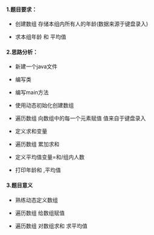 #### 1.题目要求：

- 创建数组 存储本组内所有人的年龄(数据来源于键盘录入)

- 求本组年龄  和 平均值

  




#### 2.思路分析：

- 新建一个java文件

- 编写类

- 编写main方法

- 使用动态初始化创建数组

- 遍历数组  向数组中的每一个元素赋值  值来自于键盘录入

- 定义求和变量

- 遍历数组 累加求和 

- 定义平均值变量=和/组内人数

- 打印年龄和 ,平均值

  



#### 3.题目意义

- 熟练动态定义数组

- 遍历数组 给数组赋值  

- 遍历数组  对数组求和 求平均值

  